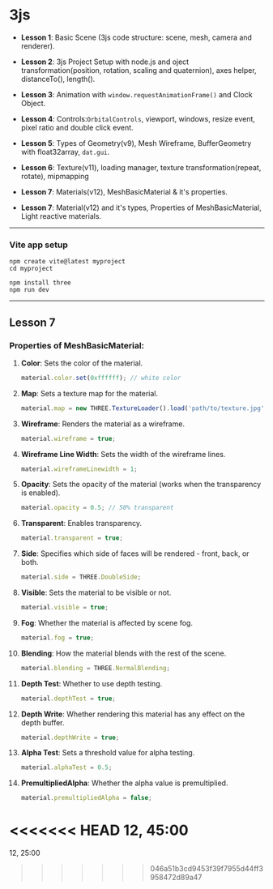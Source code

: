 # **3js**

- **Lesson 1**: Basic Scene (3js code structure: scene, mesh, camera and renderer).

- **Lesson 2**: 3js Project Setup with node.js and oject transformation(position, rotation, scaling and quaternion), axes helper, distanceTo(), length().

- **Lesson 3**: Animation with `window.requestAnimationFrame()` and Clock Object.

- **Lesson 4**: Controls:`OrbitalControls`, viewport, windows, resize event, pixel ratio and double click event.

- **Lesson 5**: Types of Geometry(v9), Mesh Wireframe, BufferGeometry with float32array, `dat.gui`.
- **Lesson 6**: Texture(v11), loading manager, texture transformation(repeat, rotate), mipmapping
- **Lesson 7**: Materials(v12), MeshBasicMaterial & it's properties.

- **Lesson 7**: Material(v12) and it's types, Properties of MeshBasicMaterial, Light reactive materials. 

<hr>

### **Vite app setup**
```
npm create vite@latest myproject
cd myproject

npm install three
npm run dev

```
<hr>

## **Lesson 7**

### Properties of MeshBasicMaterial:

1. **Color**: Sets the color of the material. 
   ```javascript
   material.color.set(0xffffff); // white color
   ```

2. **Map**: Sets a texture map for the material.
   ```javascript
   material.map = new THREE.TextureLoader().load('path/to/texture.jpg');
   ```

3. **Wireframe**: Renders the material as a wireframe.
   ```javascript
   material.wireframe = true;
   ```

4. **Wireframe Line Width**: Sets the width of the wireframe lines.
   ```javascript
   material.wireframeLinewidth = 1;
   ```

5. **Opacity**: Sets the opacity of the material (works when the transparency is enabled).
   ```javascript
   material.opacity = 0.5; // 50% transparent
   ```

6. **Transparent**: Enables transparency.
   ```javascript
   material.transparent = true;
   ```

7. **Side**: Specifies which side of faces will be rendered - front, back, or both.
   ```javascript
   material.side = THREE.DoubleSide;
   ```

8. **Visible**: Sets the material to be visible or not.
   ```javascript
   material.visible = true;
   ```

9. **Fog**: Whether the material is affected by scene fog.
   ```javascript
   material.fog = true;
   ```

10. **Blending**: How the material blends with the rest of the scene.
    ```javascript
    material.blending = THREE.NormalBlending;
    ```

11. **Depth Test**: Whether to use depth testing.
    ```javascript
    material.depthTest = true;
    ```

12. **Depth Write**: Whether rendering this material has any effect on the depth buffer.
    ```javascript
    material.depthWrite = true;
    ```

13. **Alpha Test**: Sets a threshold value for alpha testing.
    ```javascript
    material.alphaTest = 0.5;
    ```

14. **PremultipliedAlpha**: Whether the alpha value is premultiplied.
    ```javascript
    material.premultipliedAlpha = false;
    ```


<<<<<<< HEAD
12, 45:00
=======
12, 25:00
>>>>>>> 046a51b3cd9453f39f7955d44ff3958472d89a47
